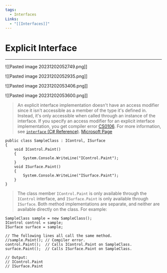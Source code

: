 ```yaml
---
tags:
  - Interfaces
Links:
  - "[[Interfaces]]"
---
```


# Explicit Interface
---

![[Pasted image 20231202052749.png]]

![[Pasted image 20231202052935.png]]

![[Pasted image 20231202053406.png]]

![[Pasted image 20231202053600.png]]

> An explicit interface implementation doesn't have an access modifier since it isn't accessible as a member of the type it's defined in. Instead, it's only accessible when called through an instance of the interface. If you specify an access modifier for an explicit interface implementation, you get compiler error [CS0106](https://learn.microsoft.com/en-us/dotnet/csharp/language-reference/compiler-messages/cs0106). For more information, see [`interface` (C# Reference)](https://learn.microsoft.com/en-us/dotnet/csharp/language-reference/keywords/interface). [Microsoft Page](https://learn.microsoft.com/en-us/dotnet/csharp/programming-guide/interfaces/explicit-interface-implementation) 


```CSharp
public class SampleClass : IControl, ISurface
{
    void IControl.Paint()
    {
        System.Console.WriteLine("IControl.Paint");
    }
    void ISurface.Paint()
    {
        System.Console.WriteLine("ISurface.Paint");
    }
}
```

> The class member `IControl.Paint` is only available through the `IControl` interface, and `ISurface.Paint` is only available through `ISurface`. Both method implementations are separate, and neither are available directly on the class. For example:

```CSharp
SampleClass sample = new SampleClass();
IControl control = sample;
ISurface surface = sample;

// The following lines all call the same method.
//sample.Paint(); // Compiler error.
control.Paint();  // Calls IControl.Paint on SampleClass.
surface.Paint();  // Calls ISurface.Paint on SampleClass.

// Output:
// IControl.Paint
// ISurface.Paint
```



